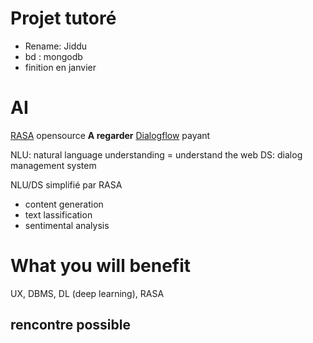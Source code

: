 # Projet tutoré

*	Rename: Jiddu
*	bd : mongodb
*	finition en janvier

# AI

[RASA](https://rasa.com/) opensource **A regarder**
[Dialogflow](https://dialogflow.com/) payant

NLU: natural language understanding = understand the web
DS: dialog management system

NLU/DS simplifié par RASA

*	content generation
*	text lassification
*	sentimental analysis

# What you will benefit
UX, DBMS, DL (deep learning), RASA


## rencontre possible